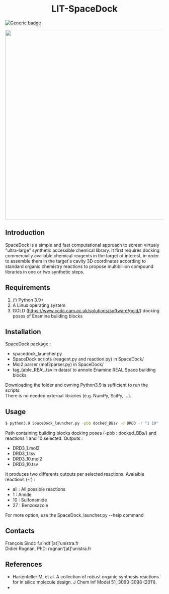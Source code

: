 <h1 align="center">LIT-SpaceDock</h1>  

[![Generic badge](https://img.shields.io/badge/version-1.0.0-blue.svg)](https://shields.io/)  

<p align="center">
<img src="https://github.com/litfsindt/spacedock/blob/dc7f6994b584a5a7657549023677f6bcebe78eaf/docs/images/SpaceDock_illus.png" width="600" />
</p>

## Introduction
SpaceDock is a simple and fast computational approach to screen virtualy "ultra-large" synthetic accessible chemical library. It first requires docking commercially available chemical reagents in the target of interest, in order to assemble them in the target's cavity 3D coordinates according to standard organic chemistry reactions to propose multibillion compound libraries in one or two synthetic steps.

## Requirements
1. /!\ Python 3.9+
2. A Linux operating system
3. GOLD (https://www.ccdc.cam.ac.uk/solutions/software/gold/) docking poses of Enamine building blocks

## Installation
SpaceDock package :
- spacedock_launcher.py 
- SpaceDock scripts (reagent.py and reaction.py) in SpaceDock/
- Mol2 parser (mol2parser.py) in SpaceDock/
- tag_table_REAL.tsv in datas/ to annote Enamine REAL Space building blocks

Downloading the folder and owning Python3.9 is sufficient to run the scripts. </br>
There is no needed external libraries (e.g. NumPy, SciPy, ...).

## Usage

``` bash
$ python3.9 SpaceDock_launcher.py -pbb docked_BBs/ -o DRD3 -r "1 10"
```
Path containing building blocks docking poses (-pbb : docked_BBs/) and reactions 1 and 10 selected.
Outputs :
- DRD3_1.mol2
- DRD3_1.tsv
- DRD3_10.mol2
- DRD3_10.tsv

It produces two differents outputs per selected reactions.
Avalaible reactions (-r) : 
- all : All possible reactions
- 1 : Amide
- 10 : Sulfonamide
- 27 : Benzoxazole

For more option, use the SpaceDock_launcher.py --help command

## Contacts
François Sindt: f.sindt'[at]'unistra.fr  
Didier Rognan, PhD: rognan'[at]'unistra.fr

## References
- Hartenfeller M, et al. A collection of robust organic synthesis reactions for in silico molecule design. J Chem Inf Model 51, 3093-3098 (2011).
- 
